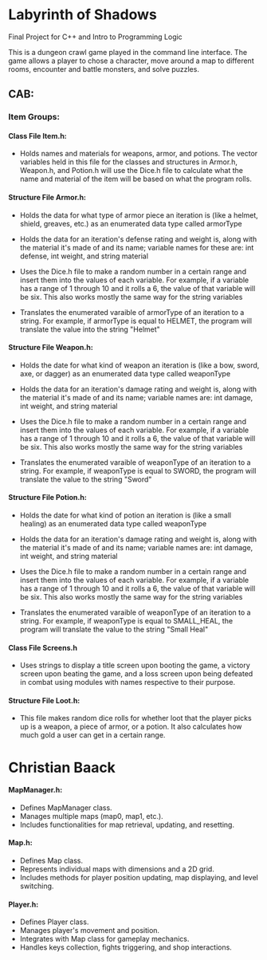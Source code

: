 # Labyrinth of Shadows
Final Project for C++ and Intro to Programming Logic<br>

This is a dungeon crawl game played in the command line interface. The game allows a player to chose a character, move around a map to different rooms, encounter and battle monsters, and solve puzzles. 

## CAB:
### Item Groups:
#### Class File Item.h:
- Holds names and materials for weapons, armor, and potions. The vector variables held in this file for the classes and structures in Armor.h, Weapon.h, and Potion.h will use the Dice.h file to calculate what the name and material of the item will be based on what the program rolls.

#### Structure File Armor.h:
- Holds the data for what type of armor piece an iteration is (like a helmet, shield, greaves, etc.) as an enumerated data type called armorType
    
- Holds the data for an iteration's defense rating and weight is, along with the material it's made of and its name; variable names for these are: int defense, int weight, and string material

- Uses the Dice.h file to make a random number in a certain range and insert them into the values of each variable. For example, if a variable has a range of 1 through 10 and it rolls a 6, the value of that variable will be six. This also works mostly the same way for the string variables
    
- Translates the enumerated varaible of armorType of an iteration to a string. For example, if armorType is equal to HELMET, the program will translate the value into the string "Helmet"

#### Structure File Weapon.h:
- Holds the date for what kind of weapon an iteration is (like a bow, sword, axe, or dagger) as an enumerated data type called weaponType

- Holds the data for an iteration's damage rating and weight is, along with the material it's made of and its name; variable names are: int damage, int weight, and string material

- Uses the Dice.h file to make a random number in a certain range and insert them into the values of each variable. For example, if a variable has a range of 1 through 10 and it rolls a 6, the value of that variable will be six. This also works mostly the same way for the string variables

- Translates the enumerated varaible of weaponType of an iteration to a string. For example, if weaponType is equal to SWORD, the program will translate the value to the string "Sword"

#### Structure File Potion.h:
- Holds the date for what kind of potion an iteration is (like a small healing) as an enumerated data type called weaponType

- Holds the data for an iteration's damage rating and weight is, along with the material it's made of and its name; variable names are: int damage, int weight, and string material

- Uses the Dice.h file to make a random number in a certain range and insert them into the values of each variable. For example, if a variable has a range of 1 through 10 and it rolls a 6, the value of that variable will be six. This also works mostly the same way for the string variables

- Translates the enumerated varaible of weaponType of an iteration to a string. For example, if weaponType is equal to SMALL_HEAL, the program will translate the value to the string "Small Heal"

#### Class File Screens.h
- Uses strings to display a title screen upon booting the game, a victory screen upon beating the game, and a loss screen upon being defeated in combat using modules with names respective to their purpose.

#### Structure File Loot.h:
- This file makes random dice rolls for whether loot that the player picks up is a weapon, a piece of armor, or a potion. It also calculates how much gold a user can get in a certain range.

# Christian Baack
#### MapManager.h:
- Defines MapManager class.
- Manages multiple maps (map0, map1, etc.).
- Includes functionalities for map retrieval, updating, and resetting.

#### Map.h:
- Defines Map class.
- Represents individual maps with dimensions and a 2D grid.
- Includes methods for player position updating, map displaying, and level switching.

#### Player.h:
- Defines Player class.
- Manages player's movement and position.
- Integrates with Map class for gameplay mechanics.
- Handles keys collection, fights triggering, and shop interactions.